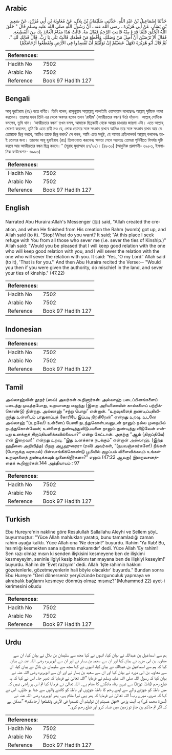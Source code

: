## Arabic


<div dir="rtl" lang="ar" style={{fontSize:'larger',backgroundColor:'#f8f9fa',padding:20}}>
حَدَّثَنَا إِسْمَاعِيلُ بْنُ عَبْدِ اللَّهِ، حَدَّثَنِي سُلَيْمَانُ بْنُ بِلاَلٍ، عَنْ مُعَاوِيَةَ بْنِ أَبِي مُزَرِّدٍ، عَنْ سَعِيدِ بْنِ يَسَارٍ، عَنْ أَبِي هُرَيْرَةَ ـ رضى الله عنه ـ أَنَّ رَسُولَ اللَّهِ صلى الله عليه وسلم قَالَ ‏"‏ خَلَقَ اللَّهُ الْخَلْقَ فَلَمَّا فَرَغَ مِنْهُ قَامَتِ الرَّحِمُ فَقَالَ مَهْ‏.‏ قَالَتْ هَذَا مَقَامُ الْعَائِذِ بِكَ مِنَ الْقَطِيعَةِ‏.‏ فَقَالَ أَلاَ تَرْضَيْنَ أَنْ أَصِلَ مَنْ وَصَلَكِ، وَأَقْطَعَ مَنْ قَطَعَكِ قَالَتْ بَلَى يَا رَبِّ‏.‏ قَالَ فَذَلِكِ لَكِ ‏"‏‏.‏ ثُمَّ قَالَ أَبُو هُرَيْرَةَ ‏(‏فَهَلْ عَسَيْتُمْ إِنْ تَوَلَّيْتُمْ أَنْ تُفْسِدُوا فِي الأَرْضِ وَتُقَطِّعُوا أَرْحَامَكُمْ‏)‏
</div>
<div style={{backgroundColor:'#f8f9fa',padding:20, marginBottom: 10}}><table> <thead> <tr> <th>References:</th> <th></th> </tr> </thead> <tbody><tr><td>Hadith No</td><td>7502</td></tr><tr><td>Arabic No</td><td>7502</td></tr><tr><td>Reference</td><td>Book 97 Hadith 127</td></tr></tbody></table></div>

## Bengali


<div dir="ltr" lang="bn" style={{fontSize:'larger',backgroundColor:'#f8f9fa',padding:20}}>
আবূ হুরাইরাহ (রাঃ) হতে বর্ণিত। তিনি বলেন, রাসূলুল্লাহ সাল্লাল্লাহু আলাইহি ওয়াসাল্লাম বলেছেনঃ আল্লাহ্ সৃষ্টিকে পয়দা করলেন। তারপর যখন তিনি এর থেকে অবসর হলেন তখন ‘রাহীম’ (আত্মীয়তার বন্ধন) উঠে দাঁড়াল। আল্লাহ্ সেটিকে বললেন, তুমি থাম। ‘আত্মীয়তার বন্ধন’ তখন বলল, আমাকে ছিন্নকারী থেকে আশ্রয় চাওয়ার জায়গা এটা। এতে আল্লাহ্ ঘোষণা করলেন, তুমি কি এতে রাযী নও যে, লোক তোমার সঙ্গে সৎভাব রাখবে আমিও তার সঙ্গে সৎভাব রাখব আর যে তোমাকে ছিন্ন করবে, আমিও তাকে ছিন্ন করব? সে বলল, আমি এতে সন্তুষ্ট, হে আমার প্রতিপালক! আল্লাহ্ বললেনঃ তা-ই তোমার জন্য। তারপর আবূ হুরাইরাহ (রাঃ) তিলাওয়াত করলেনঃ ক্ষমতা পেলে সম্ভবতঃ তোমরা পৃথিবীতে বিপর্যয় সৃষ্টি করবে আর আত্মীয়তার বন্ধন ছিন্ন করবে।’’ (সূরাহ মুহাম্মাদ ৪৭/২২)। [৪৮৩০] (আধুনিক প্রকাশনী- ৬৯৮৩, ইসলামিক ফাউন্ডেশন- ৬৯৯৩)
</div>
<div style={{backgroundColor:'#f8f9fa',padding:20, marginBottom: 10}}><table> <thead> <tr> <th>References:</th> <th></th> </tr> </thead> <tbody><tr><td>Hadith No</td><td>7502</td></tr><tr><td>Arabic No</td><td>7502</td></tr><tr><td>Reference</td><td>Book 97 Hadith 127</td></tr></tbody></table></div>

## English


<div dir="ltr" lang="en" style={{fontSize:'larger',backgroundColor:'#f8f9fa',padding:20}}>
Narrated Abu Huraira:Allah's Messenger (ﷺ) said, "Allah created the creation, and when He finished from His creation the Rahm (womb) got up, and Allah said (to it). "Stop! What do you want? It said; "At this place I seek refuge with You from all those who sever me (i.e. sever the ties of Kinship.)" Allah said: "Would you be pleased that I will keep good relation with the one who will keep good relation with you, and I will sever the relation with the one who will sever the relation with you. It said: 'Yes, 'O my Lord.' Allah said (to it), 'That is for you.'' And then Abu Huraira recited the Verse:-- "Would you then if you were given the authority, do mischief in the land, and sever your ties of kinship." (47.22)
</div>
<div style={{backgroundColor:'#f8f9fa',padding:20, marginBottom: 10}}><table> <thead> <tr> <th>References:</th> <th></th> </tr> </thead> <tbody><tr><td>Hadith No</td><td>7502</td></tr><tr><td>Arabic No</td><td>7502</td></tr><tr><td>Reference</td><td>Book 97 Hadith 127</td></tr></tbody></table></div>

## Indonesian


<div dir="ltr" lang="id" style={{fontSize:'larger',backgroundColor:'#f8f9fa',padding:20}}>

</div>
<div style={{backgroundColor:'#f8f9fa',padding:20, marginBottom: 10}}><table> <thead> <tr> <th>References:</th> <th></th> </tr> </thead> <tbody><tr><td>Hadith No</td><td>7502</td></tr><tr><td>Arabic No</td><td>7502</td></tr><tr><td>Reference</td><td>Book 97 Hadith 127</td></tr></tbody></table></div>

## Tamil


<div dir="ltr" lang="ta" style={{fontSize:'larger',backgroundColor:'#f8f9fa',padding:20}}>
அல்லாஹ்வின் தூதர் (ஸல்) அவர்கள் கூறினார்கள்: அல்லாஹ் படைப்பினங்களைப் படைத்து முடித்தபோது, உறவானது எழுந்து (இறை அரியணையின் கால்களைப் பற்றிக்கொண்டு) நின்றது. அல்லாஹ் “சற்று பொறு” என்றான். “உறவுகளைத் துண்டிப்பதிலிருந்து உன்னிடம் பாதுகாப்புக் கோரியே இப்படி நிற்கிறேன்” என்றது உறவு. உடனே அல்லாஹ் “(உறவே!) உன்னைப் பேணி நடந்துகொள்பவனுடன் நானும் நல்ல முறையில் நடந்துகொள்வேன்; உன்னைத் துண்டித்துவிடுபவனை நானும் துண்டித்து விடுவேன் என்பது உனக்குத் திருப்தியளிக்கவில்லையா?” என்று கேட்டான். அதற்கு “ஆம் (திருப்தியே) என் இறைவா!” என்றது உறவு. “இது உனக்காக நடக்கும்” என்றான் அல்லாஹ். (இந்த ஹதீஸை அறிவித்த) பிறகு அபூஹுரைரா (ரலி) அவர்கள், “(நயவஞ்சகர்களே!) நீங்கள் (போருக்கு வராமல்) பின்வாங்கிக்கொண்டு பூமியில் குழப்பம் விளைவிக்கவும் உங்கள் உறவுகளைத் துண்டிக்கவும் முனைகிறீர்களா?” எனும் (47:22 ஆவது) இறைவசனத்தைக் கூறினார்கள்.144 அத்தியாயம் : 97
</div>
<div style={{backgroundColor:'#f8f9fa',padding:20, marginBottom: 10}}><table> <thead> <tr> <th>References:</th> <th></th> </tr> </thead> <tbody><tr><td>Hadith No</td><td>7502</td></tr><tr><td>Arabic No</td><td>7502</td></tr><tr><td>Reference</td><td>Book 97 Hadith 127</td></tr></tbody></table></div>

## Turkish


<div dir="ltr" lang="tr" style={{fontSize:'larger',backgroundColor:'#f8f9fa',padding:20}}>
Ebu Hureyre'nin nakline göre Resulullah Sallallahu Aleyhi ve Sellem şöyL buyurmuştur: "Yüce Allah mahlukları yaratıp, bunu tamamladığı zaman rahim ayağa kalktı. Yüce Allah ona 'Ne dersin?' buyurdu. Rahim 'Ya Rab! Bu, hısımlığı kesmekten sana sığınma makamıdır' dedi. Yüce Allah 'Ey rahim! Sen razı olmaz mısın ki senden ilişkisini kesmeyene ben de ilişkimi kesmeyeyim, seninle ilgiyi kesip hakkını tanımayana ben de ilişkiyi keseyim!' buyurdu. Rahim de 'Evet razıyım' dedi. Allah 'İşte rahimin hakkını gözetenlerle, gözetmeyenlerin hali böyle olacaktır' buyurdu." Bundan sonra Ebu Hureyre "Geri dönerseniz yeryüzünde bozgunculuk yapmaya ve akrabalık bağlarını kesmeye dönmüş olmaz mısınız?"(Muhammed 22) ayet-i kerimesini okudu
</div>
<div style={{backgroundColor:'#f8f9fa',padding:20, marginBottom: 10}}><table> <thead> <tr> <th>References:</th> <th></th> </tr> </thead> <tbody><tr><td>Hadith No</td><td>7502</td></tr><tr><td>Arabic No</td><td>7502</td></tr><tr><td>Reference</td><td>Book 97 Hadith 127</td></tr></tbody></table></div>

## Urdu


<div dir="rtl" lang="ur" style={{fontSize:'larger',backgroundColor:'#f8f9fa',padding:20}}>
ہم سے اسماعیل بن عبداللہ نے بیان کیا، انہوں نے کہا مجھ سے سلیمان بن بلال نے بیان کیا، ان سے معاویہ بن ابی مزرد نے بیان کیا اور ان سے سعید بن یسار نے اور ان سے ابوہریرہ رضی اللہ عنہ نے بیان کیا کہ ہم سے اسماعیل بن عبداللہ نے بیان کیا، انہوں نے کہا مجھ سے سلیمان بن بلال نے بیان کیا، ان سے معاویہ بن ابی مزرد نے بیان کیا اور ان سے سعید بن یسار نے اور ان سے ابوہریرہ رضی اللہ عنہ نے بیان کیا کہ رسول اللہ صلی اللہ علیہ وسلم نے فرمایا ”اللہ تعالیٰ نے فرمایا کہ ٹھہر جا۔ اس نے کہا کہ یہ قطع رحم (ناطہٰ توڑنا) سے تیری پناہ مانگنے کا مقام ہے۔ اللہ تعالیٰ نے فرمایا کیا تم اس پر راضی نہیں کہ میں ناطہٰ کو جوڑنے والے سے اپنے رحم کا ناطہٰ جوڑوں اور ناطہٰ کو کاٹنے والوں سے جدا ہو جاؤں۔ اس نے کہا کہ ضرور، میرے رب! اللہ تعالیٰ نے فرمایا کہ پھر یہی تیرا مقام ہے۔ پھر ابوہریرہ رضی اللہ عنہ نے (سورۃ محمد کی) یہ آیت پڑھی «فهل عسيتم إن توليتم أن تفسدوا في الأرض وتقطعوا أرحامكم‏» ”ممکن ہے کہ اگر تم حاکم بن جاؤ تو زمین میں فساد کرو اور قطع رحم کرو۔“
</div>
<div style={{backgroundColor:'#f8f9fa',padding:20, marginBottom: 10}}><table> <thead> <tr> <th>References:</th> <th></th> </tr> </thead> <tbody><tr><td>Hadith No</td><td>7502</td></tr><tr><td>Arabic No</td><td>7502</td></tr><tr><td>Reference</td><td>Book 97 Hadith 127</td></tr></tbody></table></div>
